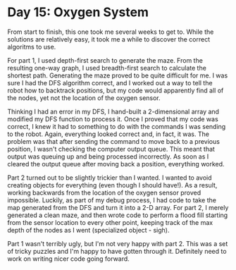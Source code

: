 # Day 15: Oxygen System
From start to finish, this one took me several weeks to get to. While the solutions are relatively easy, it took me a while
to discover the correct algoritms to use.

For part 1, I used depth-first search to generate the maze. From the resulting one-way graph, I used breadth-first search to
calculate the shortest path. Generating the maze proved to be quite difficult for me. I was sure I had the DFS algorithm
correct, and I worked out a way to tell the robot how to backtrack positions, but my code would apparently find all of the
nodes, yet not the location of the oxygen sensor.

Thinking I had an error in my DFS, I hand-built a 2-dimensional array and modified my DFS function to process it. Once I
proved that my code was correct, I knew it had to something to do with the commands I was sending to the robot. Again,
everything looked correct and, in fact, it was. The problem was that after sending the command to move back to a previous
position, I wasn't checking the computer output queue. This meant that output was queuing up and being processed incorrectly.
As soon as I cleared the output queue after moving back a position, everything worked.

Part 2 turned out to be slightly trickier than I wanted. I wanted to avoid creating objects for everything (even though I
should have!). As a result, working backwards from the location of the oxygen sensor proved impossible. Luckily, as part
of my debug process, I had code to take the map generated from the DFS and turn it into a 2-D array. For part 2, I merely
generated a clean maze, and then wrote code to perform a flood fill starting from the sensor location to every other point,
keeping track of the max depth of the nodes as I went (specialized object - sigh).

Part 1 wasn't terribly ugly, but I'm not very happy with part 2. This was a set of tricky puzzles and I'm happy to have gotten
through it. Definitely need to work on writing nicer code going forward.
